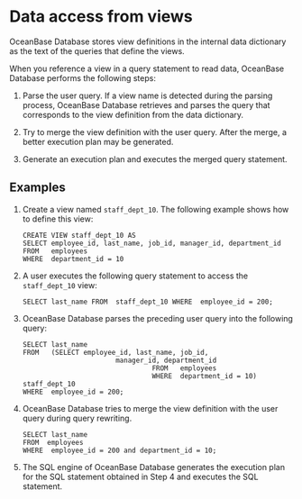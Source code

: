 # Data access from views

OceanBase Database stores view definitions in the internal data dictionary as the text of the queries that define the views.

When you reference a view in a query statement to read data, OceanBase Database performs the following steps:

1. Parse the user query. If a view name is detected during the parsing process, OceanBase Database retrieves and parses the query that corresponds to the view definition from the data dictionary.

2. Try to merge the view definition with the user query. After the merge, a better execution plan may be generated.

3. Generate an execution plan and executes the merged query statement.

## Examples

1. Create a view named `staff_dept_10`. The following example shows how to define this view:

   ```plsql
   CREATE VIEW staff_dept_10 AS
   SELECT employee_id, last_name, job_id, manager_id, department_id
   FROM   employees
   WHERE  department_id = 10
   ```

2. A user executes the following query statement to access the `staff_dept_10` view:

   ```plsql
   SELECT last_name FROM  staff_dept_10 WHERE  employee_id = 200;
   ```

3. OceanBase Database parses the preceding user query into the following query:

   ```plsql
   SELECT last_name
   FROM   (SELECT employee_id, last_name, job_id,
                          manager_id, department_id
                                   FROM   employees
                                   WHERE  department_id = 10) staff_dept_10
   WHERE  employee_id = 200;
   ```

4. OceanBase Database tries to merge the view definition with the user query during query rewriting.

   ```plsql
   SELECT last_name
   FROM  employees
   WHERE  employee_id = 200 and department_id = 10;
   ```

5. The SQL engine of OceanBase Database generates the execution plan for the SQL statement obtained in Step 4 and executes the SQL statement.